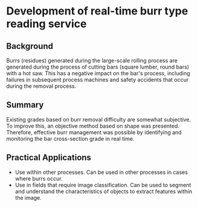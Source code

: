 # Development of real-time burr type reading service
## Background
Burrs (residues) generated during the large-scale rolling process are generated during the process of cutting bars (square lumber, round bars) with a hot saw.
This has a negative impact on the bar's process, including failures in subsequent process machines and safety accidents that occur during the removal process.

## Summary
Existing grades based on burr removal difficulty are somewhat subjective. To improve this, an objective method based on shape was presented.
Therefore, effective burr management was possible by identifying and monitoring the bar cross-section grade in real time.

## Practical Applications
- Use within other processes.
Can be used in other processes in cases where burrs occur.
- Use in fields that require image classification.
Can be used to segment and understand the characteristics of objects to extract features within the image.
